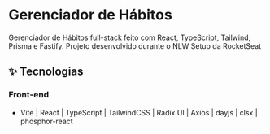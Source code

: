 # Gerenciador de Hábitos
Gerenciador de Hábitos full-stack feito com React, TypeScript, Tailwind, Prisma e Fastify. Projeto desenvolvido durante o NLW Setup da RocketSeat

## ✨ Tecnologias
### Front-end
- Vite | React | TypeScript | TailwindCSS | Radix UI | Axios | dayjs | clsx | phosphor-react
